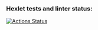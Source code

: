 ### Hexlet tests and linter status:
[![Actions Status](https://github.com/vitklimin/qa-engineer-project-84/actions/workflows/hexlet-check.yml/badge.svg)](https://github.com/vitklimin/qa-engineer-project-84/actions)
